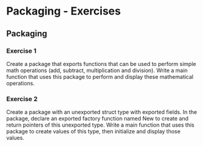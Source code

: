 # Packaging - Exercises

## Packaging

### Exercise 1
Create a package that exports functions that can be used to perform simple math operations (add, subtract, multiplication and division). Write a main function that uses this package to perform and display these mathematical operations. 

### Exercise 2
Create a package with an unexported struct type with exported fields. In the package, declare an exported factory function named New to create and return pointers of this unexported type. Write a main function that uses this package to create values of this type, then initialize and display those values.
